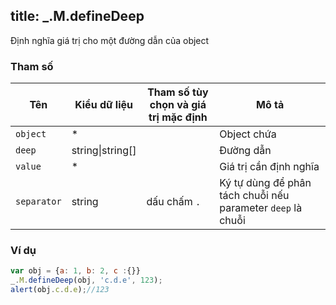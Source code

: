 title: _.M.defineDeep
-----

Định nghĩa giá trị cho một đường dẫn của object

### Tham số
<table class="table table-striped">
    <thead>
    <tr>
        <th>Tên</th>
        <th>Kiểu dữ liệu</th>
        <th>Tham số tùy chọn và giá trị mặc định</th>
        <th>Mô tả</th>
    </tr>
    </thead>
    <tbody>
    <tr>
        <td><code>object</code></td>
        <td>*</td>
        <td></td>
        <td>Object chứa</td>
    </tr>
    <tr>
        <td><code>deep</code></td>
        <td>string|string[]</td>
        <td></td>
        <td>Đường dẫn</td>
    </tr>
    <tr>
        <td><code>value</code></td>
        <td>*</td>
        <td></td>
        <td>Giá trị cần định nghĩa</td>
    </tr>
    <tr>
        <td><code>separator</code></td>
        <td>string</td>
        <td>dấu chấm <code>.</code></td>
        <td>Ký tự dùng để phân tách chuỗi nếu parameter <code>deep</code> là chuỗi</td>
    </tr>
    </tbody>
</table>

### Ví dụ
```js
var obj = {a: 1, b: 2, c :{}}
_.M.defineDeep(obj, 'c.d.e', 123);
alert(obj.c.d.e);//123
```